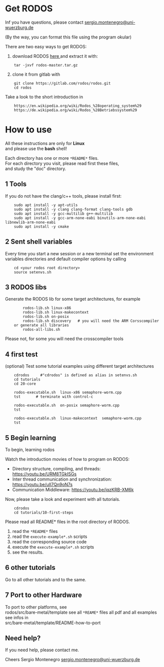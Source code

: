 Get RODOS
=========

Inf you have questions, please contact sergio.montenegro@uni-wuerzburg.de

(By the way, you can format this file using the program okular)

There are two easy ways to get RODOS:

1.   download RODOS [ here ]( https://gitlab.com/rodos/rodos/-/archive/master/rodos-master.tar.bz2 ) and extract it with:
```
	tar -jxvf rodos-master.tar.gz
```

2.  clone  it from gitlab with

```
    git clone https://gitlab.com/rodos/rodos.git
    cd rodos
```


Take a look to the short introduction in  

```
	https://en.wikipedia.org/wiki/Rodos_%28operating_system%29 
	https://de.wikipedia.org/wiki/Rodos_%28Betriebssystem%29
```

How to use
==========

All these instructions are only for **Linux**  
and please use the **bash** shell!

Each directory has one or more `*README*` files.   
For each directory you visit, please read first these files,  
and study the "doc" directory.

1  Tools
--------

If you do not have the clang/c++ tools, please install first:

```
	sudo apt install -y apt-utils
	sudo apt install -y clang clang-format clang-tools gdb
	sudo apt install -y gcc-multilib g++-multilib
	sudo apt install -y gcc-arm-none-eabi binutils-arm-none-eabi libnewlib-arm-none-eabi
	sudo apt install -y cmake

```

2  Sent shell variables
-----------------------
Every time you start a new session or a new terminal
set the environment variables directories and default compiler options by calling

```
    cd <your rodos root directory>
    source setenvs.sh 
```

3  RODOS libs
-------------
Generate the RODOS lib for some target architectures, for example

```
        rodos-lib.sh linux-x86
        rodos-lib.sh linux-makecontext
        rodos-lib.sh on-posix
        rodos-lib.sh discovery   # you will need the ARM Corsscompiler
    or generate all libraries
        rodos-all-libs.sh
```
Please not, for some you will need the crosscompiler tools

4 first test
------------ 

(optional) Test some tutorial examples using different
target architectures

```
    cdrodos     #"cdrodos" is defined as alias in setenvs.sh
    cd tutorials
    cd 20-core

    rodos-executable.sh  linux-x86 semaphore-worm.cpp 
    tst       # terminate with control-c

    rodos-executable.sh  on-posix semaphore-worm.cpp 
    tst

    rodos-executable.sh  linux-makecontext  semaphore-worm.cpp 
    tst

```

5 Begin learning 
----------------

To begin, learning rodos

Watch the introduction movies of how to program on RODOS:  
  - Directory structure, compiling, and threads:    https://youtu.be/URM8TGkISGs  
  - Inter thread communication and synchronization: https://youtu.be/uII7Qn9oN7s  
  - Communication Middleware:                       https://youtu.be/iqzKRB-XM6k  

Now, please take a look and experiment with all tutorials.


```
    cdrodos 
    cd tutorials/10-first-steps
```
Please read all README* files in the root directory of RODOS.

1. read the `*README*` files  
2. read the `execute-example*.sh` scripts
3. read the corresponding source code
4. execute the `execute-example*.sh` scripts
5. see the results.


6 other tutorials
-----------------

Go to all other tutorials and to the same.


7 Port to other Hardware
------------------------

To port to other platforms, see  
    rodos/src/bare-metal/template
see all `*REAME*` files  all pdf and all examples  
see infos in   
    src/bare-metal/template/README-how-to-port


Need help?
----------

If you need help, please contact me.

Cheers
Sergio Montenegro
sergio.montenegro@uni-wuerzburg.de
